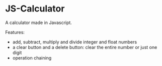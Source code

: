 # JS-Calculator
A calculator made in Javascript.

Features:
- add, subtract, multiply and divide integer and float numbers
- a clear button and a delete button: clear the entire number or just one digit
- operation chaining
